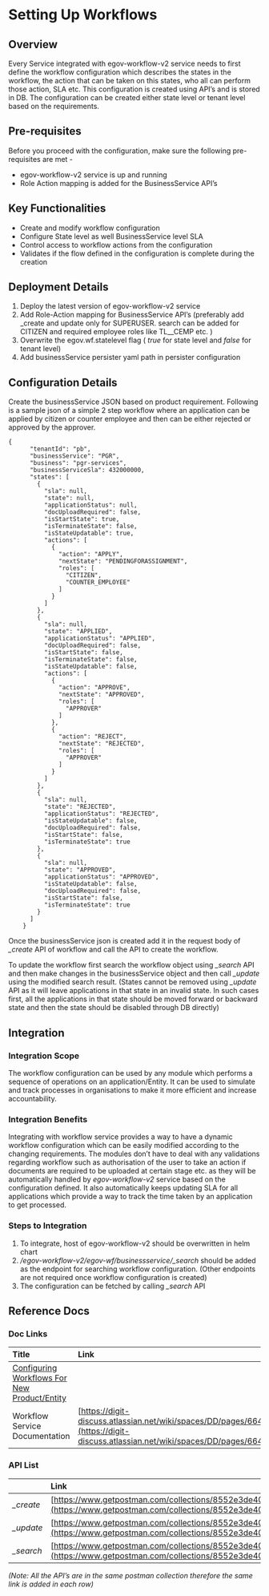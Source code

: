 # Setting Up Workflows

## Overview

Every Service integrated with egov-workflow-v2 service needs to first define the workflow configuration which describes the states in the workflow, the action that can be taken on this states, who all can perform those action, SLA etc. This configuration is created using API’s and is stored in DB. The configuration can be created either state level or tenant level based on the requirements.

## Pre-requisites

Before you proceed with the configuration, make sure the following pre-requisites are met -

* egov-workflow-v2 service is up and running
* Role Action mapping is added for the BusinessService API’s

## Key Functionalities

* Create and modify workflow configuration
* Configure State level as well BusinessService level SLA
* Control access to workflow actions from the configuration
* Validates if the flow defined in the configuration is complete during the creation

## Deployment Details

1. Deploy the latest version of egov-workflow-v2 service
2. Add Role-Action mapping for BusinessService API’s \(preferably add \_create and update only for SUPERUSER. search can be added for CITIZEN and required employee roles like TL\_\_CEMP etc. \)
3. Overwrite the egov.wf.statelevel flag \( _true_ for state level and _false_ for tenant level\)
4. Add businessService persister yaml path in persister configuration

## Configuration Details

Create the businessService JSON based on product requirement. Following is a sample json of a simple 2 step workflow where an application can be applied by citizen or counter employee and then can be either rejected or approved by the approver.

```text
{
      "tenantId": "pb",
      "businessService": "PGR",
      "business": "pgr-services",
      "businessServiceSla": 432000000,
      "states": [
        {
          "sla": null,
          "state": null,
          "applicationStatus": null,
          "docUploadRequired": false,
          "isStartState": true,
          "isTerminateState": false,
          "isStateUpdatable": true,
          "actions": [
            {
              "action": "APPLY",
              "nextState": "PENDINGFORASSIGNMENT",
              "roles": [
                "CITIZEN",
                "COUNTER_EMPLOYEE"
              ]
            }
          ]
        },
        {
          "sla": null,
          "state": "APPLIED",
          "applicationStatus": "APPLIED",
          "docUploadRequired": false,
          "isStartState": false,
          "isTerminateState": false,
          "isStateUpdatable": false,
          "actions": [
            {
              "action": "APPROVE",
              "nextState": "APPROVED",
              "roles": [
                "APPROVER"
              ]
            },
            {
              "action": "REJECT",
              "nextState": "REJECTED",
              "roles": [
                "APPROVER"
              ]
            }
          ]
        },
        {
          "sla": null,
          "state": "REJECTED",
          "applicationStatus": "REJECTED",
          "isStateUpdatable": false,
          "docUploadRequired": false,
          "isStartState": false,
          "isTerminateState": true
        },
        {
          "sla": null,
          "state": "APPROVED",
          "applicationStatus": "APPROVED",
          "isStateUpdatable": false,
          "docUploadRequired": false,
          "isStartState": false,
          "isTerminateState": true
        }
      ]
    }
```

Once the businessService json is created add it in the request body of _\_create_ API of workflow and call the API to create the workflow.

To update the workflow first search the workflow object using _\_search_ API and then make changes in the businessService object and then call _\_update_ using the modified search result. \(States cannot be removed using _\_update_ API as it will leave applications in that state in an invalid state. In such cases first, all the applications in that state should be moved forward or backward state and then the state should be disabled through DB directly\)

## Integration

### Integration Scope

The workflow configuration can be used by any module which performs a sequence of operations on an application/Entity. It can be used to simulate and track processes in organisations to make it more efficient and increase accountability.

### Integration Benefits

Integrating with workflow service provides a way to have a dynamic workflow configuration which can be easily modified according to the changing requirements. The modules don’t have to deal with any validations regarding workflow such as authorisation of the user to take an action if documents are required to be uploaded at certain stage etc. as they will be automatically handled by _egov-workflow-v2_ service based on the configuration defined. It also automatically keeps updating SLA for all applications which provide a way to track the time taken by an application to get processed.

### Steps to Integration

1. To integrate, host of egov-workflow-v2 should be overwritten in helm chart
2. _/egov-workflow-v2/egov-wf/businessservice/\_search_ should be added as the endpoint for searching workflow configuration. \(Other endpoints are not required once workflow configuration is created\)
3. The configuration can be fetched by calling _\_search_ API

## Reference Docs

### Doc Links

| **Title** | **Link** |
| :--- | :--- |
| [Configuring Workflows For New Product/Entity](configuring-workflow-for-an-entity.md) |  |
| Workflow  Service Documentation | [https://digit-discuss.atlassian.net/wiki/spaces/DD/pages/664174657/Workflow+Service](https://digit-discuss.atlassian.net/wiki/spaces/DD/pages/664174657/Workflow+Service) |

### API List

|  | **Link** |
| :--- | :--- |
| _\_create_ | [https://www.getpostman.com/collections/8552e3de40c819e34190](https://www.getpostman.com/collections/8552e3de40c819e34190) |
| _\_update_ | [https://www.getpostman.com/collections/8552e3de40c819e34190](https://www.getpostman.com/collections/8552e3de40c819e34190) |
| _\_search_ | [https://www.getpostman.com/collections/8552e3de40c819e34190](https://www.getpostman.com/collections/8552e3de40c819e34190) |

_\(Note: All the API’s are in the same postman collection therefore the same link is added in each row\)_

